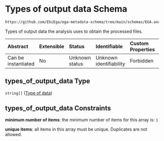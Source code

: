 # Types of output data Schema

```txt
https://github.com/EbiEga/ega-metadata-schema/tree/main/schemas/EGA.analysis.json#/properties/types_of_output_data
```

Types of output data the analysis uses to obtain the processed files.

| Abstract            | Extensible | Status         | Identifiable            | Custom Properties | Additional Properties | Access Restrictions | Defined In                                                                       |
| :------------------ | :--------- | :------------- | :---------------------- | :---------------- | :-------------------- | :------------------ | :------------------------------------------------------------------------------- |
| Can be instantiated | No         | Unknown status | Unknown identifiability | Forbidden         | Forbidden             | none                | [EGA.analysis.json\*](../../../schemas/EGA.analysis.json "open original schema") |

## types\_of\_output\_data Type

`string[]` ([Type of data](ega-10-properties-types-of-output-data-type-of-data.md))

## types\_of\_output\_data Constraints

**minimum number of items**: the minimum number of items for this array is: `1`

**unique items**: all items in this array must be unique. Duplicates are not allowed.
